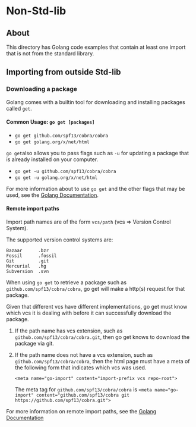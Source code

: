 # Non-Std-lib

## About

This directory has Golang code examples that contain at least one import that is not from the standard library.

## Importing from outside Std-lib

### Downloading a package

Golang comes with a builtin tool for downloading and installing packages called `get`.

#### Common Usage: `go get [packages]`
- `go get github.com/spf13/cobra/cobra`
- `go get golang.org/x/net/html`

`go get`also allows you to pass flags such as `-u` for updating a package that is already installed on your computer.

- `go get -u github.com/spf13/cobra/cobra`
- `go get -u golang.org/x/net/html`

For more information about to use `go get` and the other flags that may be used, see the [Golang Documentation](https://golang.org/cmd/go/#hdr-Download_and_install_packages_and_dependencies).

#### Remote import paths

Import path names are of the form `vcs/path` (vcs => Version Control System).

The supported version control systems are:

	Bazaar      .bzr
	Fossil      .fossil
	Git         .git
	Mercurial   .hg
	Subversion  .svn
	
When using `go get` to retrieve a package such as `github.com/spf13/cobra/cobra`, go get will make a http(s) request for that package. 

Given that different vcs have different implementations, go get must know which vcs it is dealing with before it can successfully download the package.

1. If the path name has vcs extension, such as `github.com/spf13/cobra/cobra.git`, then go get knows to download the package via git.

2. If the path name does not have a vcs extension, such as `github.com/spf13/cobra/cobra`, then the html page must have a meta of the following form that indicates which vcs was used.
	
    `<meta name="go-import" content="import-prefix vcs repo-root">`

    The meta tag for `github.com/spf13/cobra/cobra` is `<meta name="go-import" content="github.com/spf13/cobra git https://github.com/spf13/cobra.git">`

For more information on remote import paths, see the [Golang Documentation](https://golang.org/cmd/go/#hdr-Import_path_syntax)
